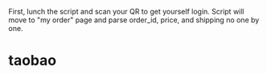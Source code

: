 First, lunch the script and scan your QR to get yourself login.
Script will move to "my order" page and parse order_id, price, and shipping no one by one.
# taobao

